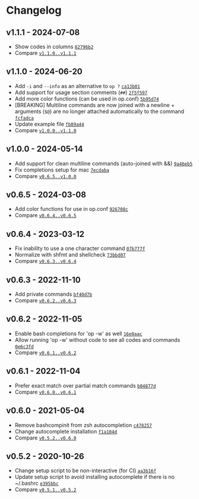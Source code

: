 Changelog
========================================

v1.1.1 - 2024-07-08
----------------------------------------

- Show codes in columns [`82796b2`](https://github.com/DannyBen/opcode/commit/82796b2)
- Compare [`v1.1.0..v1.1.1`](https://github.com/dannyben/opcode/compare/v1.1.0..v1.1.1)


v1.1.0 - 2024-06-20
----------------------------------------

- Add `-i` and `--info` as an alternative to `op ?` [`ca13b01`](https://github.com/DannyBen/opcode/commit/ca13b01)
- Add support for usage section comments (`##`) [`2f5f597`](https://github.com/DannyBen/opcode/commit/2f5f597)
- Add more color functions (can be used in op.conf) [`5b95d74`](https://github.com/DannyBen/opcode/commit/5b95d74)
- [BREAKING] Multiline commands are now joined with a newline + arguments (`$@`) are no longer attached automatically to the command [`fcfadca`](https://github.com/DannyBen/opcode/commit/fcfadca)
- Update example file [`fb89a44`](https://github.com/DannyBen/opcode/commit/fb89a44)
- Compare [`v1.0.0..v1.1.0`](https://github.com/dannyben/opcode/compare/v1.0.0..v1.1.0)


v1.0.0 - 2024-05-14
----------------------------------------

- Add support for clean multiline commands (auto-joined with &&) [`9a46eb5`](https://github.com/DannyBen/opcode/commit/9a46eb5)
- Fix completions setup for mac [`7ecdaba`](https://github.com/DannyBen/opcode/commit/7ecdaba)
- Compare [`v0.6.5..v1.0.0`](https://github.com/dannyben/opcode/compare/v0.6.5..v1.0.0)


v0.6.5 - 2024-03-08
----------------------------------------

- Add color functions for use in op.conf [`926708c`](https://github.com/DannyBen/opcode/commit/926708c)
- Compare [`v0.6.4..v0.6.5`](https://github.com/dannyben/opcode/compare/v0.6.4..v0.6.5)


v0.6.4 - 2023-03-12
----------------------------------------

- Fix inability to use a one character command [`07b777f`](https://github.com/DannyBen/opcode/commit/07b777f)
- Normalize with shfmt and shellcheck [`73bbd07`](https://github.com/DannyBen/opcode/commit/73bbd07)
- Compare [`v0.6.3..v0.6.4`](https://github.com/dannyben/opcode/compare/v0.6.3..v0.6.4)


v0.6.3 - 2022-11-10
----------------------------------------

- Add private commands [`bf40d7b`](https://github.com/DannyBen/opcode/commit/bf40d7b)
- Compare [`v0.6.2..v0.6.3`](https://github.com/dannyben/opcode/compare/v0.6.2..v0.6.3)


v0.6.2 - 2022-11-05
----------------------------------------

- Enable bash completions for 'op -w' as well [`16e0aac`](https://github.com/DannyBen/opcode/commit/16e0aac)
- Allow running 'op -w' without code to see all codes and commands [`0e6c3fd`](https://github.com/DannyBen/opcode/commit/0e6c3fd)
- Compare [`v0.6.1..v0.6.2`](https://github.com/dannyben/opcode/compare/v0.6.1..v0.6.2)


v0.6.1 - 2022-11-04
----------------------------------------

- Prefer exact match over partial match commands [`b04877d`](https://github.com/DannyBen/opcode/commit/b04877d)
- Compare [`v0.6.0..v0.6.1`](https://github.com/dannyben/opcode/compare/v0.6.0..v0.6.1)


v0.6.0 - 2021-05-04
----------------------------------------

- Remove bashcompinit from zsh autocompletion [`c478257`](https://github.com/DannyBen/opcode/commit/c478257)
- Change autocomplete installation [`f1a104d`](https://github.com/DannyBen/opcode/commit/f1a104d)
- Compare [`v0.5.2..v0.6.0`](https://github.com/dannyben/opcode/compare/v0.5.2..v0.6.0)


v0.5.2 - 2020-10-26
----------------------------------------

- Change setup script to be non-interactive (for CI) [`aa3b16f`](https://github.com/DannyBen/opcode/commit/aa3b16f)
- Update setup script to avoid installing autocomplete if there is no ~/.bashrc [`e395bbc`](https://github.com/DannyBen/opcode/commit/e395bbc)
- Compare [`v0.5.1..v0.5.2`](https://github.com/dannyben/opcode/compare/v0.5.1..v0.5.2)


